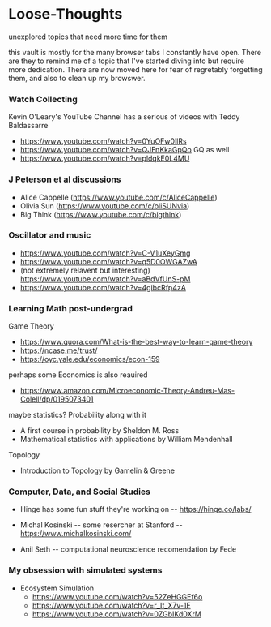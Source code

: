 # Loose-Thoughts
unexplored topics that need more time for them

this vault is mostly for the many  browser tabs I constantly have open. There are they to remind me of a topic that I've started diving into but require more dedication. There are now moved here for fear of regretably forgetting them, and also to clean up my browswer. 

### Watch Collecting
Kevin O'Leary's YouTube Channel has a serious of videos with Teddy Baldassarre
- https://www.youtube.com/watch?v=0YuOFw0llRs
- https://www.youtube.com/watch?v=QJFnKkaGpQo
GQ as well
- https://www.youtube.com/watch?v=pldqkE0L4MU

### J Peterson et al discussions
- Alice Cappelle (https://www.youtube.com/c/AliceCappelle)
- Olivia Sun (https://www.youtube.com/c/oliSUNvia)
- Big Think (https://www.youtube.com/c/bigthink)

### Oscillator and music
- https://www.youtube.com/watch?v=C-V1uXeyGmg
- https://www.youtube.com/watch?v=q5D0OWGAZwA
- (not extremely relavent but interesting) https://www.youtube.com/watch?v=aBdVfUnS-pM
- https://www.youtube.com/watch?v=4gibcRfp4zA

### Learning Math post-undergrad

Game Theory
- https://www.quora.com/What-is-the-best-way-to-learn-game-theory
- https://ncase.me/trust/
- https://oyc.yale.edu/economics/econ-159

perhaps some Economics is also reauired
- https://www.amazon.com/Microeconomic-Theory-Andreu-Mas-Colell/dp/0195073401

maybe statistics? Probability along with it
- A first course in probability by Sheldon M. Ross
- Mathematical statistics with applications by William Mendenhall

Topology
- Introduction to Topology by Gamelin & Greene

### Computer, Data, and Social Studies

- Hinge has some fun stuff they're working on
-- https://hinge.co/labs/

- Michal Kosinski
-- some resercher at Stanford
-- https://www.michalkosinski.com/

- Anil Seth
-- computational neuroscience recomendation by Fede

### My obsession with simulated systems

- Ecosystem Simulation
  - https://www.youtube.com/watch?v=52ZeHGGEf6o
  - https://www.youtube.com/watch?v=r_It_X7v-1E
  - https://www.youtube.com/watch?v=0ZGbIKd0XrM
